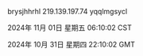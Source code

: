 brysjhhrhl 219.139.197.74 yqqlmgsycl

2024年 11月 01日 星期五 06:10:02 CST

2024年 10月 31日 星期四 22:10:02 GMT
